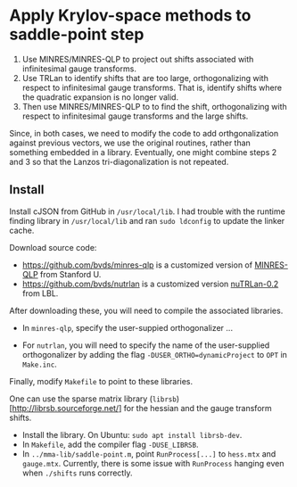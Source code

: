 #  Apply Krylov-space methods to saddle-point step

1. Use MINRES/MINRES-QLP to project out shifts associated with infinitesimal
gauge transforms.
2. Use TRLan to identify shifts that are too large, orthogonalizing
with respect to infinitesimal gauge transforms.  That is, identify
shifts where the quadratic expansion is no longer valid.
3. Then use MINRES/MINRES-QLP to to find the shift, orthogonalizing with
respect to infinitesimal gauge transforms and the large shifts.

Since, in both cases, we need to modify the code to add
orthgonalization against previous vectors, we use the original
routines, rather than something embedded in a library.
Eventually, one might combine steps 2 and 3 so that the Lanzos
tri-diagonalization is not repeated.

## Install

Install cJSON from GitHub in `/usr/local/lib`.
I had trouble with the runtime finding library in `/usr/local/lib` and
ran `sudo ldconfig` to update the linker cache.

Download source code:
* <https://github.com/bvds/minres-qlp> is a customized version
  of [MINRES-QLP](https://web.stanford.edu/group/SOL/software/minresqlp/)
  from Stanford U.
* <https://github.com/bvds/nutrlan> is a customized version
  [nuTRLan-0.2](https://codeforge.lbl.gov/projects/trlan/) from LBL.

After downloading these, you will need to compile the
associated libraries.

* In `minres-qlp`, specify the user-suppied
orthogonalizer ...

* For `nutrlan`, you will need to specify
the name of the user-supplied orthogonalizer
by adding the flag `-DUSER_ORTHO=dynamicProject` to `OPT`
in `Make.inc`.

Finally, modify `Makefile` to point to these libraries.

One can use the sparse matrix library (`librsb`)[http://librsb.sourceforge.net/]
for the hessian and the gauge transform shifts. 
* Install the library.  On Ubuntu:  `sudo apt install librsb-dev`.
* In `Makefile`, add the compiler flag `-DUSE_LIBRSB`.
* In `../mma-lib/saddle-point.m`, point `RunProcess[...]` to `hess.mtx` and
  `gauge.mtx`.  Currently, there is some issue with `RunProcess` hanging
  even when `./shifts` runs correctly.
